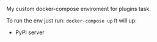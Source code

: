 My custom docker-compose enviroment for plugins task.

To run the env just run: `docker-compose up`
It will up:
* PyPI server

